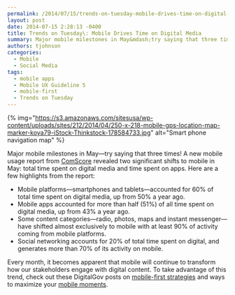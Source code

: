 ```yaml
---
permalink: /2014/07/15/trends-on-tuesday-mobile-drives-time-on-digital-media/
layout: post
date: 2014-07-15 2:28:13 -0400
title: Trends on Tuesday\: Mobile Drives Time on Digital Media
summary: Major mobile milestones in May&mdash;try saying that three times! A new mobile usage report from ComScore revealed two significant shifts to mobile in May\: total time spent on digital media and time spent on apps. Here are a few highlights from the report\: Mobile platforms&mdash;smartphones and tablets&mdash;accounted for 60% of total time spent on digital
authors: tjohnson
categories:
  - Mobile
  - Social Media
tags:
  - mobile apps
  - Mobile UX Guideline 5
  - mobile-first
  - Trends on Tuesday
---
```


{% img="https://s3.amazonaws.com/sitesusa/wp-content/uploads/sites/212/2014/04/250-x-218-mobile-gps-location-map-marker-koya79-iStock-Thinkstock-178584733.jpg" alt="Smart phone navigation map" %} 

Major mobile milestones in May—try saying that three times! A new mobile usage report from [ComScore](http://www.comscore.com/Insights/Blog/Major-Mobile-Milestones-in-May-Apps-Now-Drive-Half-of-All-Time-Spent-on-Digital) revealed two significant shifts to mobile in May: total time spent on digital media and time spent on apps. Here are a few highlights from the report:

  * Mobile platforms—smartphones and tablets—accounted for 60% of total time spent on digital media, up from 50% a year ago.
  * Mobile apps accounted for more than half (51%) of all time spent on digital media, up from 43% a year ago.
  * Some content categories—radio, photos, maps and instant messenger—have shifted almost exclusively to mobile with at least 90% of activity coming from mobile platforms.
  * Social networking accounts for 20% of total time spent on digital, and generates more than 70% of its activity on mobile.

Every month, it becomes apparent that mobile will continue to transform how our stakeholders engage with digital content. To take advantage of this trend, check out these DigitalGov posts on <a title="mobile-first strategies" href="https://www.WHATEVER/tag/mobile-first/" target="_blank">mobile-first strategies</a> and ways to maximize your <a title="mobile moments" href="https://www.WHATEVER/2014/07/01/trends-on-tuesday-maximizing-your-mobile-moments/" target="_blank">mobile moments</a>.